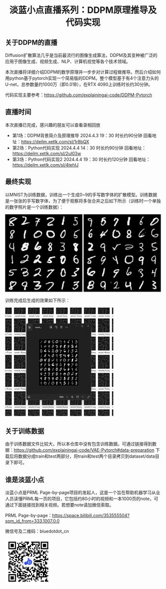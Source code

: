 <div align="center"><h1> 淡蓝小点直播系列：DDPM原理推导及代码实现 </h1></div>

## 关于DDPM的直播
Diffusion扩散算法几乎是当前最流行的图像生成算法，DDPM及其变种被广泛的应用于图像生成、视频生成、NLP、计算机视觉等各个技术领域。

本次直播将详细介绍DDPM的数学原理并一步步对计算过程做推导。然后介绍如何用python基于pytorch实现一个简易版的DDPM。整个模型基于有4个注意力头的U-net，总参数量约1000万（即0.01B），在RTX 4090上训练时长约30分钟。

代码实现主要参考：https://github.com/explainingai-code/DDPM-Pytorch

## 直播时间
本次直播已完成，感兴趣的朋友可以查看录相回放
- 第1场：DDPM背景简介及原理推导 2024.4.3 19：30 时长约90分钟 回看地址：https://deilm.xetlk.com/sl/1r8bQX
- 第2场：Python代码实现 2024.4.4 14：30 时长约90分钟 回看地址：https://deilm.xetlk.com/sl/2uI03w
- 第3场：Python代码实现2 2024.4.4 19：30 时长约120分钟 回看地址：https://deilm.xetlk.com/sl/4tehIJ

## 最终实现
以MNIST为训练数据，训练出一个生成0~9的手写数字体的扩散模型。训练数据是一张张的手写数字体，为了便于观察将多张合并之后如下所示（训练时一个单独的数字照片是一个训练数据）：

<img src="merge_0.png" alt="训练数据" width="250" height="250">  <img src="merge_1.png" alt="训练数据" width="250" height="250">

训练完成后生成的效果如下所示：

<img src="gen.png" alt="生成数据" width="350" height="350">

## 关于训练数据
由于训练数据文件比较大，所以本仓库中没有包含训练数据。可通过链接得到数据：https://github.com/explainingai-code/VAE-Pytorch#data-preparation
下载后将数据分成train和test两部分，将train和test两个目录拷贝到dataset/data目录下即可。

## 谁是淡蓝小点
淡蓝小点是PRML Page-by-page项目的发起人，这是一个旨在帮助机器学习从业人员读懂PRML每一页的项目，它包括约80小时的视频和一本1000页的note，可通过下面链接找到相关视频。若想要note请加微信索取。

PRML Page-by-page：https://space.bilibili.com/353555504?spm_id_from=333.1007.0.0

微信号及二维码：bluedotdot_cn

<img src="wechat.jpg" alt="淡蓝小点微信二维码" width="150" height="150">
